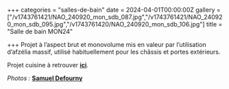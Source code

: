 +++
categories = "salles-de-bain"
date = 2024-04-01T00:00:00Z
gallery = ["/v1743761421/NAO_240920_mon_sdb_087.jpg","/v1743761421/NAO_240920_mon_sdb_095.jpg","/v1743761420/NAO_240920_mon_sdb_106.jpg"]
title = "Salle de bain MON24"

+++
Projet à l’aspect brut et monovolume mis en valeur par l’utilisation d’afzélia massif, utilisé habituellement pour les châssis et portes extérieurs.

Projet cuisine à retrouver [**ici**](/realisations/cuisines/cuisine-mon24).

_Photos :_ [**Samuel Defourny**](https://www.smdf.be/)